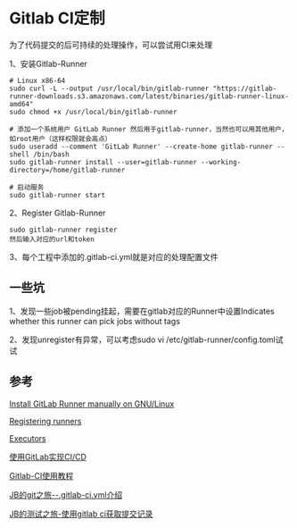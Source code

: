 # Gitlab CI定制

为了代码提交的后可持续的处理操作，可以尝试用CI来处理

1、安装Gitlab-Runner

    # Linux x86-64
    sudo curl -L --output /usr/local/bin/gitlab-runner "https://gitlab-runner-downloads.s3.amazonaws.com/latest/binaries/gitlab-runner-linux-amd64"
    sudo chmod +x /usr/local/bin/gitlab-runner
    
    # 添加一个系统用户 GitLab Runner 然后用于gitlab-runner，当然也可以用其他用户，如root用户（这样权限就会高点）
    sudo useradd --comment 'GitLab Runner' --create-home gitlab-runner --shell /bin/bash
    sudo gitlab-runner install --user=gitlab-runner --working-directory=/home/gitlab-runner
    
    # 启动服务
    sudo gitlab-runner start

2、Register Gitlab-Runner

    sudo gitlab-runner register
    然后输入对应的url和token

3、每个工程中添加的.gitlab-ci.yml就是对应的处理配置文件

## 一些坑

1、发现一些job被pending挂起，需要在gitlab对应的Runner中设置Indicates whether this runner can pick jobs without tags

2、发现unregister有异常，可以考虑sudo vi /etc/gitlab-runner/config.toml试试

## 参考

[Install GitLab Runner manually on GNU/Linux](https://docs.gitlab.com/runner/install/linux-manually.html)

[Registering runners](https://docs.gitlab.com/runner/register/index.html)

[Executors](https://docs.gitlab.com/runner/executors/README.html)

[使用GitLab实现CI/CD](https://zhuanlan.zhihu.com/p/136843588)

[Gitlab-CI使用教程](https://juejin.cn/post/6844904045581172744)

[JB的git之旅--.gitlab-ci.yml介绍](https://juejin.cn/post/6844903633998331918)

[JB的测试之旅-使用gitlab ci获取提交记录](https://blog.csdn.net/weixin_34405354/article/details/87994400)